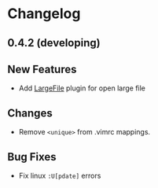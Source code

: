 # Changelog

## 0.4.2 (developing)

## New Features

 - Add [LargeFile](https://github.com/vim-scripts/LargeFile) plugin for open large file

## Changes

 - Remove `<unique>` from .vimrc mappings. 

## Bug Fixes

 - Fix linux `:U[pdate]` errors
